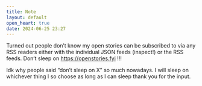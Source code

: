 ```yaml
---
title: Note
layout: default
open_heart: true
date: 2024-06-25 23:27
---
```


Turned out people don’t know my open stories can be subscribed to via any RSS readers either with the individual JSON feeds (inspect!) or the RSS feeds. Don’t sleep on https://openstories.fyi !!!

Idk why people said “don’t sleep on X” so much nowadays. I will sleep on whichever thing I so choose as long as I can sleep thank you for the input.
